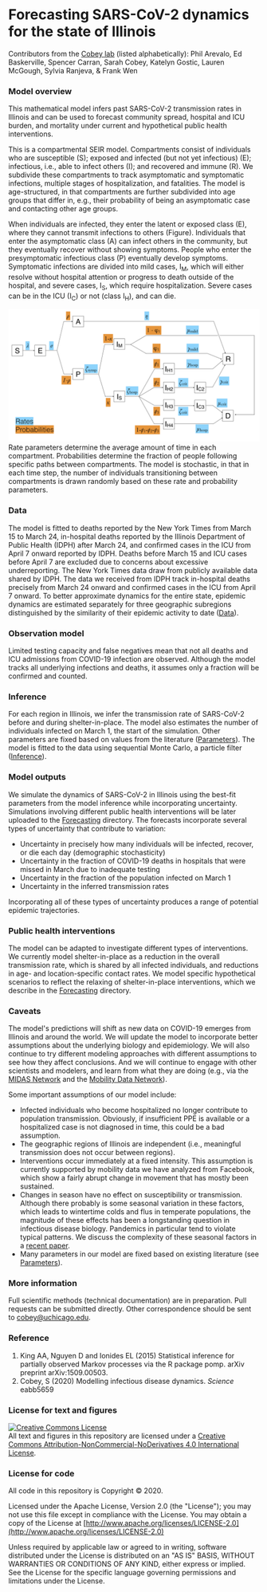 # Forecasting SARS-CoV-2 dynamics for the state of Illinois

Contributors from the [Cobey lab](https://cobeylab.uchicago.edu) (listed alphabetically): Phil Arevalo, Ed Baskerville, Spencer Carran, Sarah Cobey, Katelyn Gostic, Lauren McGough, Sylvia Ranjeva, & Frank Wen

### Model overview

This mathematical model infers past SARS-CoV-2 transmission rates in Illinois and can be used to forecast community spread, hospital and ICU burden, and mortality under current and hypothetical public health interventions.

This is a compartmental SEIR model.
Compartments consist of individuals who are susceptible (S); exposed and infected (but not yet infectious) (E); infectious, i.e., able to infect others (I); and recovered and immune (R).
We subdivide these compartments to track asymptomatic and symptomatic infections, multiple stages of hospitalization, and fatalities.
The model is age-structured, in that compartments are further subdivided into age groups that differ in, e.g., their probability of being an asymptomatic case and contacting other age groups.

When individuals are infected, they enter the latent or exposed class (E), where they cannot transmit infections to others (Figure).
Individuals that enter the asymptomatic class (A) can infect others in the community, but they eventually recover without showing symptoms.
People who enter the presymptomatic infectious class (P) eventually develop symptoms.
Symptomatic infections are divided into mild cases, I<sub>M</sub>, which will either resolve without hospital attention or progress to death outside of the hospital, and severe cases, I<sub>S</sub>, which require hospitalization.
Severe cases can be in the ICU (I<sub>C</sub>) or not (class I<sub>H</sub>), and can die.

![Figure 1](model_diagram.png)
Rate parameters determine the average amount of time in each compartment.
Probabilities determine the fraction of people following specific paths between compartments.
The model is stochastic, in that in each time step, the number of individuals transitioning between compartments is drawn randomly based on these rate and probability parameters.

### Data
The model is fitted to deaths reported by the New York Times from March 15 to March 24, in-hospital deaths reported by the Illinois Department of Public Health (IDPH) after March 24, and confirmed cases in the ICU from April 7 onward reported by IDPH.
Deaths before March 15 and ICU cases before April 7 are excluded due to concerns about excessive underreporting.
The New York Times data draw from publicly available data shared by IDPH.
The data we received from IDPH track in-hospital deaths precisely from March 24 onward and confirmed cases in the ICU from April 7 onward.
To better approximate dynamics for the entire state, epidemic dynamics are estimated separately for three geographic subregions distinguished by the similarity of their epidemic activity to date ([Data](./Data)).

### Observation model
Limited testing capacity and false negatives mean that not all deaths and ICU admissions from COVID-19 infection are observed.
Although the model tracks all underlying infections and deaths, it assumes only a fraction will be confirmed and counted.

### Inference
For each region in Illinois, we infer the transmission rate of SARS-CoV-2 before and during shelter-in-place.
The model also estimates the number of individuals infected on March 1, the start of the simulation.
Other parameters are fixed based on values from the literature ([Parameters](./Parameters)).
The model is fitted to the data using sequential Monte Carlo, a particle filter ([Inference](./Inference)).

### Model outputs
We simulate the dynamics of SARS-CoV-2 in Illinois using the best-fit parameters from the model inference while incorporating uncertainty.
Simulations involving different public health interventions will be later uploaded to the [Forecasting](./Forecasting) directory.
The forecasts incorporate several types of uncertainty that contribute to variation:
* Uncertainty in precisely how many individuals will be infected, recover, or die each day (demographic stochasticity)
* Uncertainty in the fraction of COVID-19 deaths in hospitals that were missed in March due to inadequate testing
* Uncertainty in the fraction of the population infected on March 1
* Uncertainty in the inferred transmission rates

Incorporating all of these types of uncertainty produces a range of potential epidemic trajectories.

### Public health interventions 
The model can be adapted to investigate different types of interventions.
We currently model shelter-in-place as a reduction in the overall transmission rate, which is shared by all infected individuals, and reductions in age- and location-specific contact rates.
We model specific hypothetical scenarios to reflect the relaxing of shelter-in-place interventions, which we describe in the [Forecasting](./Forecasting) directory.

### Caveats
The model's predictions will shift as new data on COVID-19 emerges from Illinois and around the world.
We will update the model to incorporate better assumptions about the underlying biology and epidemiology.
We will also continue to try different modeling approaches with different assumptions to see how they affect conclusions.
And we will continue to engage with other scientists and modelers, and learn from what they are doing (e.g., via the [MIDAS Network](https://midasnetwork.us/) and the [Mobility Data Network](https://www.covid19mobility.org/)).

Some important assumptions of our model include:
* Infected individuals who become hospitalized no longer contribute to population transmission. Obviously, if insufficient PPE is available or a hospitalized case is not diagnosed in time, this could be a bad assumption.
* The geographic regions of Illinois are independent (i.e., meaningful transmission does not occur between regions).
* Interventions occur immediately at a fixed intensity. This assumption is currently supported by mobility data we have analyzed from Facebook, which show a fairly abrupt change in movement that has mostly been sustained.
* Changes in season have no effect on susceptibility or transmission. Although there probably is some seasonal variation in these factors, which leads to wintertime colds and flus in temperate populations, the magnitude of these effects has been a longstanding question in infectious disease biology. Pandemics in particular tend to violate typical patterns. We discuss the complexity of these seasonal factors in a [recent paper](https://science.sciencemag.org/content/early/2020/04/23/science.abb5659/tab-article-info).
* Many parameters in our model are fixed based on existing literature (see [Parameters](./Parameters)).

### More information

Full scientific methods (technical documentation) are in preparation.
Pull requests can be submitted directly.
Other correspondence should be sent to cobey@uchicago.edu.

### Reference
1. King AA, Nguyen D and Ionides EL (2015) Statistical inference for partially observed Markov processes via the R package pomp. arXiv preprint arXiv:1509.00503.
2. Cobey, S (2020) Modelling infectious disease dynamics. <i>Science</i> eabb5659

### License for text and figures

<a rel="license" href="http://creativecommons.org/licenses/by-nc-nd/4.0/"><img alt="Creative Commons License" style="border-width:0" src="https://i.creativecommons.org/l/by-nc-nd/4.0/88x31.png" /></a><br />All text and figures in this repository are licensed under a <a rel="license" href="http://creativecommons.org/licenses/by-nc-nd/4.0/">Creative Commons Attribution-NonCommercial-NoDerivatives 4.0 International License</a>.

### License for code

All code in this repository is Copyright © 2020.

Licensed under the Apache License, Version 2.0 (the "License");
you may not use this file except in compliance with the License.
You may obtain a copy of the License at
    [http://www.apache.org/licenses/LICENSE-2.0](http://www.apache.org/licenses/LICENSE-2.0)

Unless required by applicable law or agreed to in writing, software
distributed under the License is distributed on an "AS IS" BASIS,
WITHOUT WARRANTIES OR CONDITIONS OF ANY KIND, either express or implied.
See the License for the specific language governing permissions and
limitations under the License.
